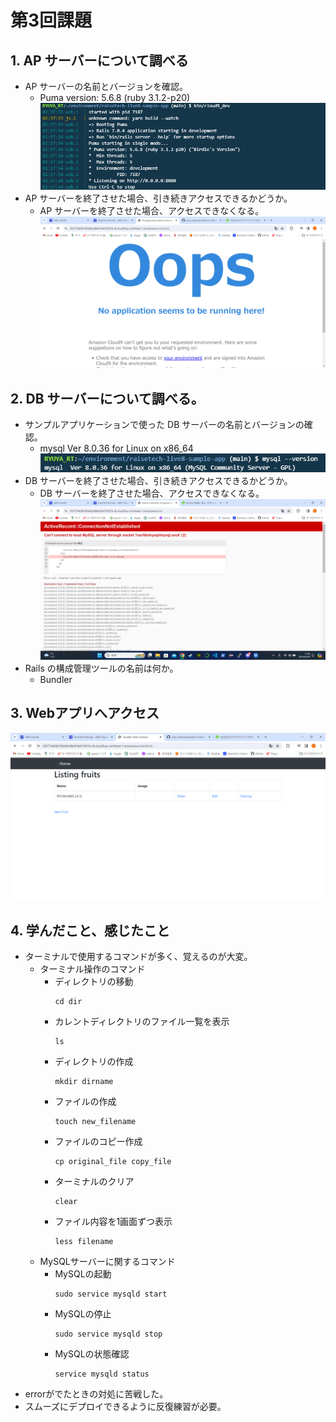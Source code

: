 # 第3回課題
## 1. AP サーバーについて調べる
- AP サーバーの名前とバージョンを確認。
  - Puma version: 5.6.8 (ruby 3.1.2-p20)
  ![APサーバー](images/lecture03imgs/APserver.png)
- AP サーバーを終了させた場合、引き続きアクセスできるかどうか。
  - AP サーバーを終了させた場合、アクセスできなくなる。
  ![APサーバー停止後アクセス](images/lecture03imgs/stopAPserver.png)

## 2. DB サーバーについて調べる。
- サンプルアプリケーションで使った DB サーバーの名前とバージョンの確認。
  - mysql  Ver 8.0.36 for Linux on x86_64
  ![DBサーバー](images/lecture03imgs/DBserver.png)
- DB サーバーを終了させた場合、引き続きアクセスできるかどうか。
  - DB サーバーを終了させた場合、アクセスできなくなる。
  ![DBサーバー停止後アクセス](images/lecture03imgs/stopDBserver.png)
- Rails の構成管理ツールの名前は何か。
  - Bundler

## 3. Webアプリへアクセス
![Webアプリアクセス](images/lecture03imgs/accessWebapp.png)

## 4. 学んだこと、感じたこと
- ターミナルで使用するコマンドが多く、覚えるのが大変。
  - ターミナル操作のコマンド
    - ディレクトリの移動
      ```
      cd dir
      ```
    - カレントディレクトリのファイル一覧を表示
      ```
      ls
      ```
    - ディレクトリの作成
      ```
      mkdir dirname
      ```
    - ファイルの作成
      ```
      touch new_filename
      ```
    - ファイルのコピー作成
      ```
      cp original_file copy_file
      ```
    - ターミナルのクリア
      ```
      clear
      ```
    - ファイル内容を1画面ずつ表示
      ```
      less filename
      ```
  - MySQLサーバーに関するコマンド
    - MySQLの起動
      ```
      sudo service mysqld start
      ```
    - MySQLの停止
      ```
      sudo service mysqld stop
      ```
    - MySQLの状態確認
      ```
      service mysqld status
      ```
- errorがでたときの対処に苦戦した。
- スムーズにデプロイできるように反復練習が必要。